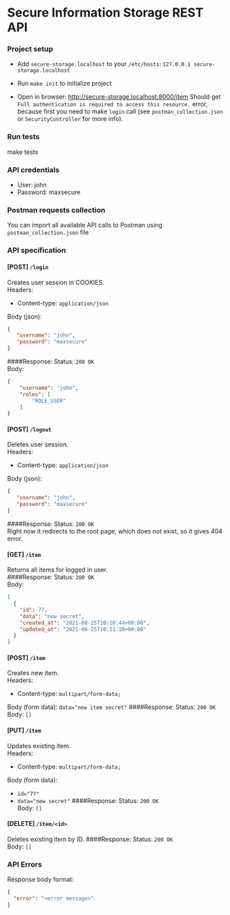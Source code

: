 # Secure Information Storage REST API

### Project setup

* Add `secure-storage.localhost` to your `/etc/hosts`: `127.0.0.1 secure-storage.localhost`

* Run `make init` to initialize project

* Open in browser: http://secure-storage.localhost:8000/item Should get `Full authentication is required to access this resource.` error, because first you need to make `login` call (see `postman_collection.json` or `SecurityController` for more info).

### Run tests

make tests

### API credentials

* User: john
* Password: maxsecure

### Postman requests collection

You can import all available API calls to Postman using `postman_collection.json` file

### API specification
#### [POST] `/login`
Creates user session in COOKIES.\
Headers:
 - Content-type: `application/json`

Body (json):
 ```json
 {
    "username": "john",
    "password": "maxsecure"
}
 ```
####Response:
Status: `200 OK`\
Body:
```json
{
    "username": "john",
    "roles": [
        "ROLE_USER"
    ]
}
```

#### [POST] `/logout`
Deletes user session.\
Headers:
- Content-type: `application/json`

Body (json):
 ```json
 {
    "username": "john",
    "password": "maxsecure"
}
 ```
####Response:
Status: `200 OK`\
Right now it redirects to the root page, which does not exist, so it gives 404 error.

#### [GET] `/item`
Returns all items for logged in user.\
####Response:
Status: `200 OK`\
Body:
```json
[
  {
    "id": 77,
    "data": "new secret",
    "created_at": "2021-08-25T10:10:44+00:00",
    "updated_at": "2021-08-25T10:11:18+00:00"
  }
]
```

#### [POST] `/item`
Creates new item.\
Headers:
- Content-type: `multipart/form-data;`

Body (form data): `data="new item secret"`
####Response:
Status: `200 OK`\
Body: `[]`

#### [PUT] `/item`
Updates existing item.\
Headers:
- Content-type: `multipart/form-data;`

Body (form data): 
 - `id="77"`
 - `data="new secret"`
####Response:
Status: `200 OK`\
Body: `[]`


#### [DELETE] `/item/<id>`
Deletes existing item by ID.
####Response:
Status: `200 OK`\
Body: `[]`

### API Errors
Response body format:
```json
{
  "error": "<error message>"
}
```